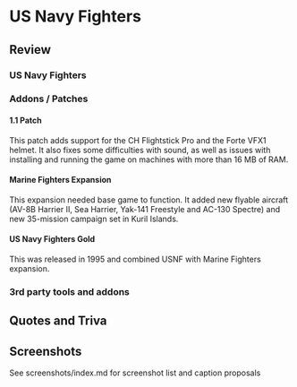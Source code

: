# US Navy Fighters
## Review
### US Navy Fighters


### Addons / Patches
#### 1.1 Patch
This patch adds support for the CH Flightstick Pro and the Forte VFX1 helmet. It also fixes some difficulties with sound, as well as issues with installing and running the game on machines with more than 16 MB of RAM.

#### Marine Fighters Expansion
This expansion needed base game to function. It added new flyable aircraft (AV-8B Harrier II, Sea Harrier, Yak-141 Freestyle and AC-130 Spectre) and new 35-mission campaign set in Kuril Islands.

#### US Navy Fighters Gold
This was released in 1995 and combined USNF with Marine Fighters expansion.

### 3rd party tools and addons

## Quotes and Triva

## Screenshots
See screenshots/index.md for screenshot list and caption proposals
